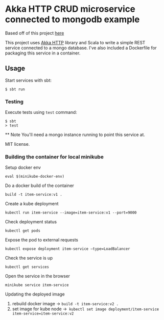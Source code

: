 # Akka HTTP CRUD microservice connected to mongodb example
Based off of this project [here](https://github.com/theiterators/akka-http-microservice)


This project uses [Akka HTTP](http://doc.akka.io/docs/akka-http/current/scala/http/) library and Scala to write a simple REST service connected to a mongo database.
I've also included a Dockerfile for packaging this service in a container.

## Usage

Start services with sbt:

```
$ sbt run
```

### Testing

Execute tests using `test` command:

```
$ sbt
> test
```

** Note
You'll need a mongo instance running to point this service at.

MIT license.


### Building the container for local minikube
Setup docker env
```
eval $(minikube-docker-env)
```

Do a docker build of the container
```
build -t item-service:v1 .
```

Create a kube deployment
```
kubectl run item-service --image=item-service:v1 --port=9000
```

Check deployment status
```
kubectl get pods
```

Expose the pod to external requests
```
kubectl expose deployment item-service —type=LoadBalancer
```

Check the service is up
```
kubectl get services
```

Open the service in the browser
```
minikube service item-service
```

Updating the deployed image
1. rebuild docker image -> ```build -t item-service:v2 .```
2. set image for kube node ->``` kubectl set image deployment/item-service item-service=item-service:v2```
